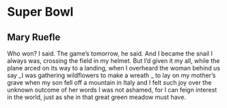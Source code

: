 # Super Bowl
## Mary Ruefle
Who won? I said.
The game’s tomorrow, he said.
And I became the snail I always was,
crossing the field in my helmet.
But I’d given it my all,
while the plane arced on its way
to a landing, when I overheard
the woman behind us say
 _I was gathering wildflowers to make a wreath
_
to lay on my mother’s grave when my son
fell off a mountain in Italy
and I felt such joy over the unknown
outcome of her words
I was not ashamed,
for I can feign interest
in the world, just as she
in that great green meadow
must have.